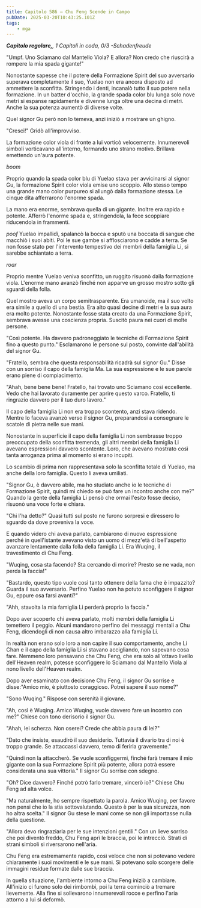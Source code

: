 ```yaml
---
title: Capitolo 586 – Chu Feng Scende in Campo
pubDate: 2025-03-20T10:43:25.101Z
tags:
    - mga
---
```



<em><strong>Capitolo regolare,</strong>,
1 Capitoli in coda, 0/3
-Schadenfreude</em>


"Umpf. Uno Sciamano dal Mantello Viola? E allora? Non credo che riuscirà a rompere la mia spada gigante!"


Nonostante sapesse che il potere della Formazione Spirit del suo avversario superava completamente il suo, Yuelao non era ancora disposto ad ammettere la sconfitta. Stringendo i denti, incanalò tutto il suo potere nella formazione. In un batter d'occhio, la grande spada color blu lunga solo nove metri si espanse rapidamente e divenne lunga oltre una decina di metri. Anche la sua potenza aumentò di diverse volte.


Quel signor Gu però non lo temeva, anzi iniziò a mostrare un ghigno.


"Cresci!" Gridò all'improvviso.


La formazione color viola di fronte a lui vorticò velocemente. Innumerevoli simboli vorticavano all'interno, formando uno strano motivo. Brillava emettendo un'aura potente.


*boom*


Proprio quando la spada color blu di Yuelao stava per avvicinarsi al signor Gu, la formazione Spirit color viola emise uno scoppio. Allo stesso tempo una grande mano color purpureo si allungò dalla formazione stessa. Le cinque dita afferrarono l'enorme spada.


La mano era enorme, sembrava quella di un gigante. Inoltre era rapida e potente. Afferrò l'enorme spada e, stringendola, la fece scoppiare riducendola in frammenti.


*poof* Yuelao impallidì, spalancò la bocca e sputò una boccata di sangue che macchiò i suoi abiti. Poi le sue gambe si afflosciarono e cadde a terra. Se non fosse stato per l'intervento tempestivo dei membri della famiglia Li, si sarebbe schiantato a terra.


*roar*


Proprio mentre Yuelao veniva sconfitto, un ruggito risuonò dalla formazione viola. L'enorme mano avanzò finché non apparve un grosso mostro sotto gli sguardi della folla.


Quel mostro aveva un corpo semitrasparente. Era umanoide, ma il suo volto era simile a quello di una bestia. Era alto quasi decine di metri e la sua aura era molto potente. Nonostante fosse stata creato da una Formazione Spirit, sembrava avesse una coscienza propria. Suscitò paura nei cuori di molte persone.


"Così potente. Ha davvero padroneggiato le tecniche di Formazione Spirit fino a questo punto." Esclamarono le persone sul posto, convinte dall'abilità del signor Gu.


"Fratello, sembra che questa responsabilità ricadrà sul signor Gu." Disse con un sorriso il capo della famiglia Ma. La sua espressione e le sue parole erano piene di compiacimento.


"Ahah, bene bene bene! Fratello, hai trovato uno Sciamano così eccellente. Vedo che hai lavorato duramente per aprire questo varco. Fratello, ti ringrazio davvero per il tuo duro lavoro."


Il capo della famiglia Li non era troppo scontento, anzi stava ridendo. Mentre lo faceva avanzò verso il signor Gu, preparandosi a consegnare le scatole di pietra nelle sue mani.


Nonostante in superficie il capo della famiglia Li non sembrasse troppo preoccupato della sconfitta tremenda, gli altri membri della famiglia Li avevano espressioni davvero scontente. Loro, che avevano mostrato così tanta arroganza prima al momento si erano incupiti.


Lo scambio di prima non rappresentava solo la sconfitta totale di Yuelao, ma anche della loro famiglia. Questo li aveva umiliati.


"Signor Gu, è davvero abile, ma ho studiato anche io le tecniche di Formazione Spirit, quindi mi chiedo se può fare un incontro anche con me?" Quando la gente della famiglia Li pensò che ormai l'esito fosse deciso, risuonò una voce forte e chiara.


"Chi l'ha detto?" Quasi tutti sul posto ne furono sorpresi e diressero lo sguardo da dove proveniva la voce.


E quando videro chi aveva parlato, cambiarono di nuovo espressione perché in quell'istante avevano visto un uomo di mezz'età di bell'aspetto avanzare lentamente dalla folla della famiglia Li. Era Wuqing, il travestimento di Chu Feng.


"Wuqing, cosa sta facendo? Sta cercando di morire? Presto se ne vada, non perda la faccia!"


"Bastardo, questo tipo vuole così tanto ottenere della fama che è impazzito? Guarda il suo avversario. Perfino Yuelao non ha potuto sconfiggere il signor Gu, eppure osa farsi avanti?"


"Ahh, stavolta la mia famiglia Li perderà proprio la faccia."


Dopo aver scoperto chi aveva parlato, molti membri della famiglia Li temettero il peggio. Alcuni mandarono perfino dei messaggi mentali a Chu Feng, dicendogli di non causa altro imbarazzo alla famiglia Li.


In realtà non erano solo loro a non capire il suo comportamento, anche Li Chan e il capo della famiglia Li si stavano accigliando, non sapevano cosa fare. Nemmeno loro pensavano che Chu Feng, che era solo all'ottavo livello dell'Heaven realm, potesse sconfiggere lo Sciamano dal Mantello Viola al nono livello dell'Heaven realm.


Dopo aver esaminato con decisione Chu Feng, il signor Gu sorrise e disse:"Amico mio, è piuttosto coraggioso. Potrei sapere il suo nome?"


"Sono Wuqing." Rispose con serenità il giovane.


"Ah, così è Wuqing. Amico Wuqing, vuole davvero fare un incontro con me?" Chiese con tono derisorio il signor Gu.


"Ahah, lei scherza. Non oserei? Crede che abbia paura di lei?"


"Dato che insiste, esaudirò il suo desiderio. Tuttavia il divario tra di noi è troppo grande. Se attaccassi davvero, temo di ferirla gravemente."


"Quindi non la attaccherò. Se vuole sconfiggermi, finché farà tremare il mio gigante con la sua Formazione Spirit più potente, allora potrà essere considerata una sua vittoria." Il signor Gu sorrise con sdegno.


"Oh? Dice davvero? Finché potrò farlo tremare, vincerò io?" Chiese Chu Feng ad alta volce.


"Ma naturalmente, ho sempre rispettato la parola. Amico Wuqing, per favore non pensi che io la stia sottovalutando. Questo è per la sua sicurezza, non ho altra scelta." Il signor Gu stese le mani come se non gli importasse nulla della questione.


"Allora devo ringraziarla per le sue intenzioni gentili." Con un lieve sorriso che poi diventò freddo, Chu Feng aprì le braccia, poi le intrecciò. Strati di strani simboli si riversarono nell'aria.


Chu Feng era estremamente rapido, così veloce che non si potevano vedere chiaramente i suoi movimenti e le sue mani. Si potevano solo scorgere delle immagini residue formate dalle sue braccia.


In quella situazione, l'ambiente intorno a Chu Feng iniziò a cambiare. All'inizio ci furono solo dei rimbombi, poi la terra cominciò a tremare lievemente. Alla fine si sollevarono innumerevoli rocce e perfino l'aria attorno a lui si deformò.
                                


                                



